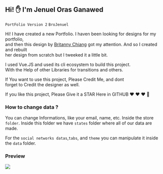 ## Hi! ✋ I'm Jenuel Oras Ganawed
`PortFolio Version 2`  `BroJenuel`
  
Hi! I have created a new Portfolio. I haven been looking for designs for my portfolio,  
and then this design by [Britanny Chiang](https://onepagelove.com/brittany-chiang) got my attention. And so I created and rebuilt  
her design from scratch but I tweeked it a little bit.  
  
I used Vue.JS and used its cli ecosystem to build this project.  
With the Help of other Libraries for transitions and others.

If You want to use this project, Please Credit Me, and dont  
forget to Credit the designer as well.

If you like this project, Please Give it a STAR Here in GITHUB ❤ ❤ ❤ 🤗

### How to change data ?
You can change Informations, like your email, name, etc. Inside the store `folder`.
Inside this folder we have `states` folder where all of our data are made.

For the `social networks datas`,`tabs`, and `theme` you can manipulate it inside the `data` folder.

### Preview
<img src="https://github.com/BroJenuel/jenuel-portfolio-v2/blob/master/meta-image.png?raw=true"/>

